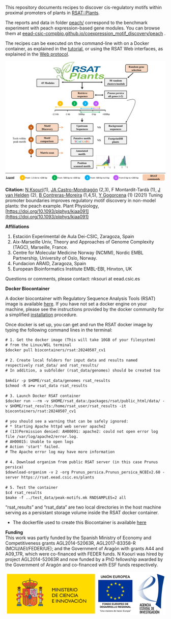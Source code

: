 
This repository documents recipes to discover cis-regulatory motifs within proximal promoters of plants in [RSAT::Plants](http://rsat.eead.csic.es/plants). 

The reports and data in folder [peach/](./peach/) correspond to the benchmark experiment with peach expression-based gene modules.
You can browse them at [eead-csic-compbio.github.io/coexpression_motif_discovery/peach](https://eead-csic-compbio.github.io/coexpression_motif_discovery/peach) .

The recipes can be executed on the command-line with on a Docker container, as explained in the [tutorial](https://eead-csic-compbio.github.io/coexpression_motif_discovery/peach/Tutorial.html), or using the RSAT Web interfaces, as explained in the [Web protocol](https://github.com/RSAT-doc/motif_discovery_clusters).

![**Legend.** Summary](./peach/flowchart.jpg)

**Citation:** 
[N Ksouri](https://orcid.org/0000-0001-8956-2920)(1), [JA Castro-Mondragón](https://orcid.org/0000-0003-4069-357X) (2,3), F Montardit-Tardà (1), [J van Helden](https://orcid.org/0000-0002-8799-8584) (2), [B Contreras-Moreira](http://orcid.org/0000-0002-5462-907X) (1,4,5), [Y Gogorcena](https://orcid.org/0000-0003-1081-430X) (1) (2021) Tuning promoter boundaries improves regulatory motif discovery in non-model plants: the peach example. Plant Physiology, [https://doi.org/10.1093/plphys/kiaa091](https://doi.org/10.1093/plphys/kiaa091)


**Affiliations**

1. Estación Experimental de Aula Dei-CSIC, Zaragoza, Spain
2. Aix-Marseille Univ, Theory and Approaches of Genome Complexity (TAGC), Marseille, France.
3. Centre for Molecular Medicine Norway (NCMM), Nordic EMBL Partnership, University of Oslo, Norway.
4. Fundacion ARAID, Zaragoza, Spain
5. European Bioinformatics Institute EMBL-EBI, Hinxton, UK

Questions or comments, please contact: nksouri at eead.csic.es


**Docker Biocontainer**  

A docker biocontainer with Regulatory Sequence Analysis Tools (RSAT) image is available [here](https://hub.docker.com/r/biocontainers/rsat). If you have not set a docker engine on your machine, please see the instructions provided by the docker community for a simplified [installation](https://docs.docker.com/install/) procedure.

Once docker is set up, you can get and run the RSAT docker image by typing the following command lines in the terminal:
```
# 1. Get the docker image (This will take 10GB of your filesystem)
# from the Linux/WSL terminal
$docker pull biocontainers/rsat:20240507_cv1

# 2. Create local folders for input data and results named respectively rsat_data/ and rsat_results/
# In addition, a subfolder (rsat_data/genomes) should be created too

$mkdir -p $HOME/rsat_data/genomes rsat_results
$chmod -R a+w rsat_data rsat_results

# 3. Launch Docker RSAT container
$docker run --rm -v $HOME/rsat_data:/packages/rsat/public_html/data/ -v $HOME/rsat_results:/home/rsat_user/rsat_results -it biocontainers/rsat:20240507_cv1

# you should see a warning that can be safely ignored: 
# * Starting Apache httpd web server apache2
# (13)Permission denied: AH00091: apache2: could not open error log file /var/log/apache2/error.log.
# AH00015: Unable to open logs
# Action 'start' failed.
# The Apache error log may have more information

# 4. Download organism from public RSAT server (in this case Prunus persica)
$download-organism -v 2 -org Prunus_persica.Prunus_persica_NCBIv2.60 -server https://rsat.eead.csic.es/plants

# 5. Test the container
$cd rsat_results 
$make -f ../test_data/peak-motifs.mk RNDSAMPLES=2 all
```   
“rsat_results” and “rsat_data” are two local directories in the host machine serving as a persistant storage volume inside the RSAT docker container.

- The dockerfile used to create this Biocontainer is available [here](https://github.com/rsa-tools/rsat-code/blob/master/docker/Dockerfile)
    
    
**Funding**  
This work was partly funded by the Spanish Ministry of Economy and Competitiveness grants AGL2014-52063R, AGL2017-83358-R (MCIU/AEI/FEDER/UE); and the Government of Aragón with grants A44 and A09_17R, which were co-financed with FEDER funds. N Ksouri was hired by project AGL2014-52063R and now funded by a PhD fellowship awarded by the Government of Aragón and co-financed with ESF funds respectively.

![](./logomicin.png)

